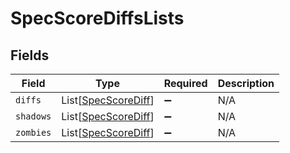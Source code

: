 # SpecScoreDiffsLists


## Fields

| Field                                                       | Type                                                        | Required                                                    | Description                                                 |
| ----------------------------------------------------------- | ----------------------------------------------------------- | ----------------------------------------------------------- | ----------------------------------------------------------- |
| `diffs`                                                     | List[[SpecScoreDiff](../../models/shared/specscorediff.md)] | :heavy_minus_sign:                                          | N/A                                                         |
| `shadows`                                                   | List[[SpecScoreDiff](../../models/shared/specscorediff.md)] | :heavy_minus_sign:                                          | N/A                                                         |
| `zombies`                                                   | List[[SpecScoreDiff](../../models/shared/specscorediff.md)] | :heavy_minus_sign:                                          | N/A                                                         |